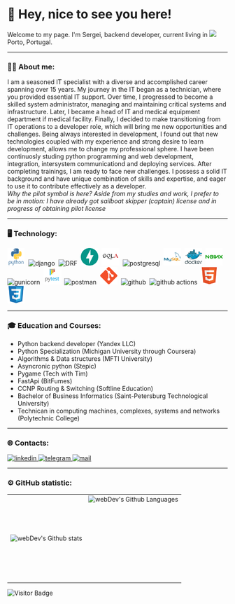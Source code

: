 # 👋 Hey, nice to see you here! 
  
Welcome to my page. I'm Sergei, backend developer, current living in <img src="https://cdn-icons-png.flaticon.com/512/3909/3909361.png" width="13"/>Porto, Portugal.

---

### :pilot: About me:

I am a seasoned IT specialist with a diverse and accomplished career spanning over 15 years. My journey in the IT began as a technician, where you provided essential IT support. Over time, I progressed to become a skilled system administrator, managing and maintaining critical systems and infrastructure. Later, I became a head of IT and medical equipment department if medical facility. Finally, I decided to make transitioning from IT operations to a developer role, which will bring me new opportunities and challenges. Being always interested in development, I found out that new technologies coupled with my experience and strong desire to learn development, allows me to change my professional sphere. I have been continuosly studing python programming and web development, integration, intersystem communicationd and deploying services. After completing trainings, I am ready to face new challenges. I possess a solid IT background and have unique combination of skills and expertise, and eager to use it to contribute effectively as a developer.  
_Why the pilot symbol is here? Aside from my studies and work, I prefer to be in motion: I have already got sailboat skipper (captain) license and in progress of obtaining pilot license_


---

### 🖥️ Technology:

<div>
  <img src="https://github.com/devicons/devicon/blob/master/icons/python/python-original-wordmark.svg" title="Python 3" alt="python" width="40" height="40"/>&nbsp
  <img src="https://verbose-equals-true.gitlab.io/django-postgres-vue-gitlab-ecs/django.jpg" title="django" alt="django" width="40" height="40"/>&nbsp
  <img src="https://icon.icepanel.io/Technology/png-shadow-512/Django-REST.png" title="DRF" alt="DRF" width="40" height="40"/>&nbsp
  <img src="https://github.com/devicons/devicon/blob/master/icons/fastapi/fastapi-original.svg" title="FastAPI" alt="fastapi" width="40" height="40"/>&nbsp
  <img src="https://github.com/devicons/devicon/blob/master/icons/sqlalchemy/sqlalchemy-original.svg" title="SQLAlchemy" alt="sqlalchemy" width="40" height="40"/>&nbsp
  <img src="https://icon.icepanel.io/Technology/svg/PostgresSQL.svg" title="postgresql" alt="postgresql" width="40" height="40"/>&nbsp
  <img src="https://github.com/devicons/devicon/blob/master/icons/mysql/mysql-original-wordmark.svg" title="mysql" alt="mysql" width="40" height="40"/>&nbsp
  <img src="https://github.com/devicons/devicon/blob/master/icons/docker/docker-original-wordmark.svg" title="docker" alt="docker" width="40" height="40"/>&nbsp
  <img src="https://github.com/devicons/devicon/blob/master/icons/nginx/nginx-original.svg" title="nginx" alt="nginx" width="40" height="40"/>&nbsp
  <img src="https://www.vectorlogo.zone/logos/gunicorn/gunicorn-icon.svg" title="gunicorn" alt="gunicorn" width="40" height="40"/>&nbsp
  <img src="https://github.com/devicons/devicon/blob/master/icons/pytest/pytest-original-wordmark.svg" title="pytest" alt="pytest" width="40" height="40"/>&nbsp
  <img src="https://voyager.postman.com/logo/postman-logo-orange-stacked.svg" title="postman" alt="postman" width="40" height="40"/>&nbsp
  <img src="https://github.com/devicons/devicon/blob/master/icons/git/git-original.svg" title="git" alt="git" width="40" height="40"/>&nbsp
  <img src="https://icones.pro/wp-content/uploads/2021/06/icone-github-rose.png" title="github" alt="github" width="40" height="40"/>&nbsp
  <img src="https://icon.icepanel.io/Technology/svg/GitHub-Actions.svg" title="github actions" alt="github actions" width="40" height="40"/>&nbsp
  <img src="https://github.com/devicons/devicon/blob/master/icons/html5/html5-original.svg" title="html5" alt="html5" width="40" height="40"/>&nbsp
  <img src="https://github.com/devicons/devicon/blob/master/icons/css3/css3-original.svg" title="css" alt="css" width="40" height="40"/>&nbsp
</div>

---

### 🎓 Education and Courses:
- Python backend developer (Yandex LLC)
- Python Specialization (Michigan University through Coursera)
- Algorithms & Data structures (MFTI University)
- Asyncronic python (Stepic)
- Pygame (Tech with Tim)
- FastApi (BitFumes)
- CCNP Routing & Switching (Softline Education)
- Bachelor of Business Informatics (Saint-Petersburg Technological University)
- Technican in computing machines, complexes, systems and networks (Polytechnic College)

---

### 🌐 Contacts:

  <div>
    <a href="https://www.linkedin.com/in/barysecho/" target="_blank">
      <img src="https://cdn-icons-png.flaticon.com/512/2504/2504799.png" width="40" height="40" alt="linkedin" />  
    </a>
    <a href="https://t.me/Rexten" target="_blank">
      <img src="https://cdn-icons-png.flaticon.com/512/2111/2111644.png" width="40" height="40" alt="telegram"/>
    </a>
    <a href="mailto:black3knight@gmail.com" target="_blank">
      <img src="https://mailmeteor.com/logos/assets/PNG/Gmail_Logo_512px.png" height="40" alt="mail"/>
    </a>
  </div>

---

### ⚙️ GitHub statistic:

<table>
  <tr>
    <td>
      <img align="left" src="http://github-readme-streak-stats.herokuapp.com?user=Rexant-b2k&theme=dark&background=000000" alt="webDev's Github stats" />
    </td>
    <td>
      <img height="195px" align="right" alt="webDev's Github Languages" src="https://github-readme-stats-sigma-five.vercel.app/api/top-langs/?username=Rexant-b2k&layout=compact&theme=vision-friendly-dark" />
    </td>
  </tr>
</table>

![Visitor Badge](https://visitor-badge.laobi.icu/badge?page_id=Rexant-b2k)
<!--
**Rexant-b2k/Rexant-b2k** is a ✨ _special_ ✨ repository because its `README.md` (this file) appears on your GitHub profile.

Here are some ideas to get you started:

- 🔭 I’m currently working on ...
- 🌱 I’m currently learning ...
- 👯 I’m looking to collaborate on ...
- 🤔 I’m looking for help with ...
- 💬 Ask me about ...
- 📫 How to reach me: ...
- 😄 Pronouns: ...
- ⚡ Fun fact: ...
-->

